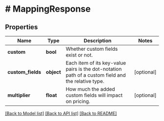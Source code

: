 # # MappingResponse

## Properties

Name | Type | Description | Notes
------------ | ------------- | ------------- | -------------
**custom** | **bool** | Whether custom fields exist or not. |
**custom_fields** | **object** | Each item of its key-value pairs is the dot-notation path of a custom field and the relative type. | [optional]
**multiplier** | **float** | How much the added custom fields will impact on pricing. | [optional]

[[Back to Model list]](../../README.md#models) [[Back to API list]](../../README.md#endpoints) [[Back to README]](../../README.md)

